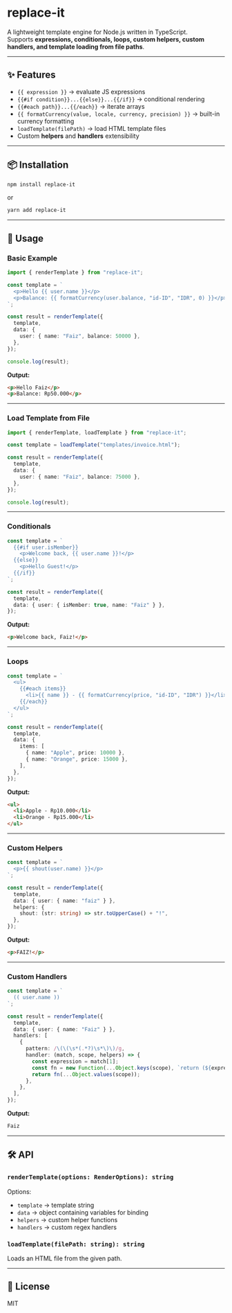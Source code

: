 # replace-it

A lightweight template engine for Node.js written in TypeScript.  
Supports **expressions, conditionals, loops, custom helpers, custom handlers, and template loading from file paths**.

---

## ✨ Features

- `{{ expression }}` → evaluate JS expressions
- `{{#if condition}}...{{else}}...{{/if}}` → conditional rendering
- `{{#each path}}...{{/each}}` → iterate arrays
- `{{ formatCurrency(value, locale, currency, precision) }}` → built-in currency formatting
- `loadTemplate(filePath)` → load HTML template files
- Custom **helpers** and **handlers** extensibility

---

## 📦 Installation

```bash
npm install replace-it
```

or

```bash
yarn add replace-it
```

---

## 🚀 Usage

### Basic Example

```ts
import { renderTemplate } from "replace-it";

const template = `
  <p>Hello {{ user.name }}</p>
  <p>Balance: {{ formatCurrency(user.balance, "id-ID", "IDR", 0) }}</p>
`;

const result = renderTemplate({
  template,
  data: {
    user: { name: "Faiz", balance: 50000 },
  },
});

console.log(result);
```

**Output:**

```html
<p>Hello Faiz</p>
<p>Balance: Rp50.000</p>
```

---

### Load Template from File

```ts
import { renderTemplate, loadTemplate } from "replace-it";

const template = loadTemplate("templates/invoice.html");

const result = renderTemplate({
  template,
  data: {
    user: { name: "Faiz", balance: 75000 },
  },
});

console.log(result);
```

---

### Conditionals

```ts
const template = `
  {{#if user.isMember}}
    <p>Welcome back, {{ user.name }}!</p>
  {{else}}
    <p>Hello Guest!</p>
  {{/if}}
`;

const result = renderTemplate({
  template,
  data: { user: { isMember: true, name: "Faiz" } },
});
```

**Output:**

```html
<p>Welcome back, Faiz!</p>
```

---

### Loops

```ts
const template = `
  <ul>
    {{#each items}}
      <li>{{ name }} - {{ formatCurrency(price, "id-ID", "IDR") }}</li>
    {{/each}}
  </ul>
`;

const result = renderTemplate({
  template,
  data: {
    items: [
      { name: "Apple", price: 10000 },
      { name: "Orange", price: 15000 },
    ],
  },
});
```

**Output:**

```html
<ul>
  <li>Apple - Rp10.000</li>
  <li>Orange - Rp15.000</li>
</ul>
```

---

### Custom Helpers

```ts
const template = `
  <p>{{ shout(user.name) }}</p>
`;

const result = renderTemplate({
  template,
  data: { user: { name: "faiz" } },
  helpers: {
    shout: (str: string) => str.toUpperCase() + "!",
  },
});
```

**Output:**

```html
<p>FAIZ!</p>
```

---

### Custom Handlers

```ts
const template = `
  (( user.name ))
`;

const result = renderTemplate({
  template,
  data: { user: { name: "Faiz" } },
  handlers: [
    {
      pattern: /\(\(\s*(.*?)\s*\)\)/g,
      handler: (match, scope, helpers) => {
        const expression = match[1];
        const fn = new Function(...Object.keys(scope), `return (${expression});`);
        return fn(...Object.values(scope));
      },
    },
  ],
});
```

**Output:**

```html
Faiz
```

---

## 🛠 API

### `renderTemplate(options: RenderOptions): string`

Options:

- `template` → template string
- `data` → object containing variables for binding
- `helpers` → custom helper functions
- `handlers` → custom regex handlers

### `loadTemplate(filePath: string): string`

Loads an HTML file from the given path.

---

## 📜 License

MIT
